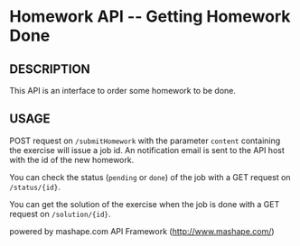 Homework API -- Getting Homework Done
=====================================

## DESCRIPTION

This API is an interface to order some homework to be done.

## USAGE

POST request on `/submitHomework` with the parameter `content` containing the exercise will issue a job id. An notification email is sent to the API host with the id of the new homework.

You can check the status (`pending` or `done`) of the job with a GET request on `/status/{id}`.

You can get the solution of the exercise when the job is done with a GET request on `/solution/{id}`.

powered by mashape.com API Framework (http://www.mashape.com/)

